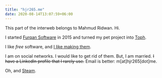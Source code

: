 ```yaml
---
title: "hjr265.me"
date: 2020-08-14T13:07:59+06:00
---
```


This part of the interweb belongs to Mahmud Ridwan. Hi.

I started [Furqan Software](https://furqansoftware.com/) in 2015 and turned my pet project into [Toph](https://toph.co/).

I like <dfn title="as in freedom">free</dfn> software, and [I like making them](https://github.com/hjr265).

I am on social networks. I would like to get rid of them. But, I am married. ~~I have a LinkedIn profile that I rarely use.~~ Email is better: <a class="email">m[at]hjr265[dot]me</a>.

Oh, and [Steam](https://steamcommunity.com/id/hjr265/).
